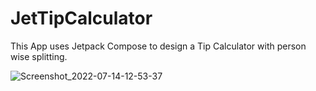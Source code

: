 # JetTipCalculator
This App uses Jetpack Compose to design a Tip Calculator with person wise splitting.

![Screenshot_2022-07-14-12-53-37](https://user-images.githubusercontent.com/89302011/178926406-954ebcbe-99d6-401d-98c8-4e1f9e305126.png)


